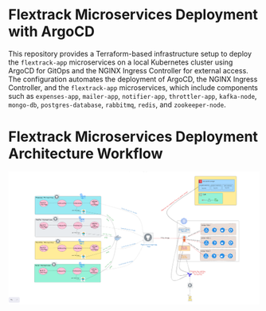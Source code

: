 # Flextrack Microservices Deployment with ArgoCD

This repository provides a Terraform-based infrastructure setup to deploy the `flextrack-app` microservices on a local Kubernetes cluster using ArgoCD for GitOps and the NGINX Ingress Controller for external access. The configuration automates the deployment of ArgoCD, the NGINX Ingress Controller, and the `flextrack-app` microservices, which include components such as `expenses-app`, `mailer-app`, `notifier-app`, `throttler-app`, `kafka-node`, `mongo-db`, `postgres-database`, `rabbitmq`, `redis`, and `zookeeper-node`.

# Flextrack Microservices Deployment Architecture Workflow

![alt text](./images/flextrack-microservices.png)